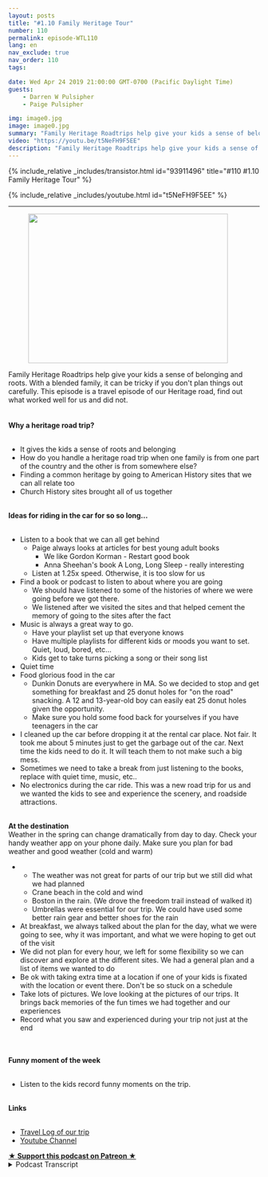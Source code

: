 ```yaml
---
layout: posts
title: "#1.10 Family Heritage Tour"
number: 110
permalink: episode-WTL110
lang: en
nav_exclude: true
nav_order: 110
tags:

date: Wed Apr 24 2019 21:00:00 GMT-0700 (Pacific Daylight Time)
guests:
    - Darren W Pulsipher
    - Paige Pulsipher

img: image0.jpg
image: image0.jpg
summary: "Family Heritage Roadtrips help give your kids a sense of belonging and roots. With a blended family, it can be tricky if you don't plan things out carefully. This episode is a travel episode of our Heritage road, find out what worked well for us and did not."
video: "https://youtu.be/t5NeFH9F5EE"
description: "Family Heritage Roadtrips help give your kids a sense of belonging and roots. With a blended family, it can be tricky if you don't plan things out carefully. This episode is a travel episode of our Heritage road, find out what worked well for us and did not."
---
```


<div>
{% include_relative _includes/transistor.html id="93911496" title="#110 #1.10 Family Heritage Tour" %}

{% include_relative _includes/youtube.html id="t5NeFH9F5EE" %}
</div>

---

<html><head></head><body><div><figure data-trix-attachment="{&quot;contentType&quot;:&quot;image&quot;,&quot;height&quot;:300,&quot;url&quot;:&quot;https://lh3.googleusercontent.com/-lPQEMUuxH5I/XMEZMRaAHzI/AAAAAAABVmk/XZK6DuN83KMHeaT3mX3OE-dcyYVOgDnngCK8BGAs/s400/2019-04-24.jpg&quot;,&quot;width&quot;:400}" data-trix-content-type="image" class="attachment attachment--preview"><img src="./image0.jpg" width="400" height="300"><figcaption class="attachment__caption"></figcaption></figure></div><div>Family Heritage Roadtrips help give your kids a sense of belonging and roots. With a blended family, it can be tricky if you don't plan things out carefully. This episode is a travel episode of our Heritage road, find out what worked well for us and did not.</div><div><br></div><div><strong><br>Why a heritage road trip?<br></strong><br></div><ul><li>It gives the kids a sense of roots and belonging&nbsp;</li><li>How do you handle a heritage road trip when one family is from one part of the country and the other is from somewhere else?</li><li>Finding a common heritage by going to American History sites that we can all relate too</li><li>Church History sites brought all of us together</li></ul><div><strong><br>Ideas for riding in the car for so so long...<br></strong><br></div><ul><li>Listen to a book that we can all get behind<ul><li>Paige always looks at articles for best young adult books<ul><li>We like Gordon Korman - Restart good book</li><li>Anna Sheehan's book A Long, Long Sleep - really interesting</li></ul></li><li>Listen at 1.25x speed. Otherwise, it is too slow for us</li></ul></li><li>Find a book or podcast to listen to about where you are going<ul><li>We should have listened to some of the histories of where we were going before we got there.&nbsp;</li><li>We listened after we visited the sites and that helped cement the memory of going to the sites after the fact</li></ul></li><li>Music is always a great way to go.<ul><li>Have your playlist set up that everyone knows</li><li>Have multiple playlists for different kids or moods you want to set. Quiet, loud, bored, etc...</li><li>Kids get to take turns picking a song or their song list</li></ul></li><li>Quiet time</li><li>Food glorious food in the car<ul><li>Dunkin Donuts are everywhere in MA. So we decided to stop and get something for breakfast and 25 donut holes for "on the road" snacking. A 12 and 13-year-old boy can easily eat 25 donut holes given the opportunity.</li><li>Make sure you hold some food back for yourselves if you have teenagers in the car</li></ul></li><li>I cleaned up the car before dropping it at the rental car place. Not fair. It took me about 5 minutes just to get the garbage out of the car. Next time the kids need to do it. It will teach them to not make such a big mess.</li><li>Sometimes we need to take a break from just listening to the books, replace with quiet time, music, etc..</li><li>No electronics during the car ride. This was a new road trip for us and we wanted the kids to see and experience the scenery, and roadside attractions.</li></ul><div><strong><br>At the destination</strong></div><div>Weather in the spring can change dramatically from day to day. Check your handy weather app on your phone daily. Make sure you plan for bad weather and good weather (cold and warm)</div><ul><li><ul><li>The weather was not great for parts of our trip but we still did what we had planned</li><li>Crane beach in the cold and wind</li><li>Boston in the rain. (We drove the freedom trail instead of walked it)</li><li>Umbrellas were essential for our trip. We could have used some better rain gear and better shoes for the rain</li></ul></li><li>At breakfast, we always talked about the plan for the day, what we were going to see, why it was important, and what we were hoping to get out of the visit</li><li>We did not plan for every hour, we left for some flexibility so we can discover and explore at the different sites. We had a general plan and a list of items we wanted to do</li><li>Be ok with taking extra time at a location if one of your kids is fixated with the location or event there. Don't be so stuck on a schedule</li><li>Take lots of pictures. We love looking at the pictures of our trips. It brings back memories of the fun times we had together and our experiences</li><li>Record what you saw and experienced during your trip not just at the end</li></ul><div><br></div><div><strong><br>Funny moment of the week<br></strong><br></div><ul><li>Listen to the kids record funny moments on the trip.</li></ul><div><strong><br>Links<br></strong><br></div><ul><li><a href="https://www.wheresthelemonade.org/2019/04/heritage-trip-travel-log.html">Travel Log of our trip</a></li><li><a href="https://www.youtube.com/channel/UCnBegxekBptVVfIIyO2WRzQ/featured?view_as=subscriber">Youtube Channel</a></li></ul>
<strong>
  <a href="https://www.patreon.com/wheresthelemonade" target="_donate" rel="payment" title="★ Support this podcast on Patreon ★">★ Support this podcast on Patreon ★</a>
</strong></body></html>

<details>
<summary> Podcast Transcript </summary>

<p></p>

</details>
